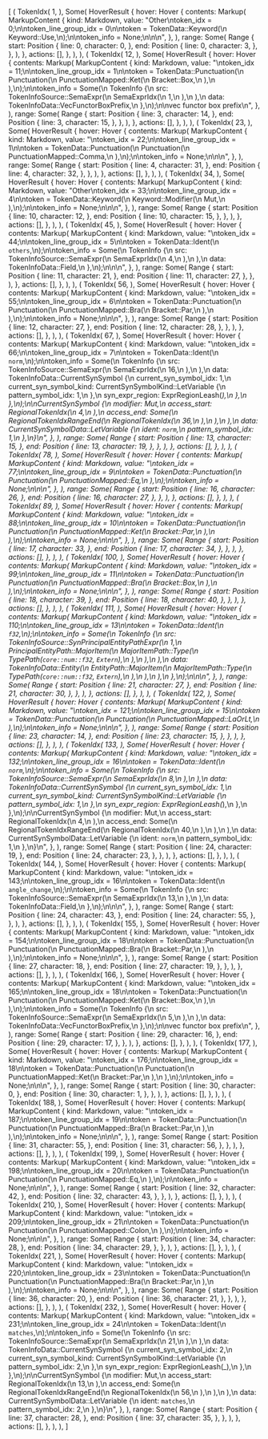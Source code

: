 [
    (
        TokenIdx(
            1,
        ),
        Some(
            HoverResult {
                hover: Hover {
                    contents: Markup(
                        MarkupContent {
                            kind: Markdown,
                            value: "Other\ntoken_idx = 0;\n\ntoken_line_group_idx = 0\n\ntoken = TokenData::Keyword(\n    Keyword::Use,\n);\n\ntoken_info = None;\n\n\n",
                        },
                    ),
                    range: Some(
                        Range {
                            start: Position {
                                line: 0,
                                character: 0,
                            },
                            end: Position {
                                line: 0,
                                character: 3,
                            },
                        },
                    ),
                },
                actions: [],
            },
        ),
    ),
    (
        TokenIdx(
            12,
        ),
        Some(
            HoverResult {
                hover: Hover {
                    contents: Markup(
                        MarkupContent {
                            kind: Markdown,
                            value: "\ntoken_idx = 11;\n\ntoken_line_group_idx = 1\n\ntoken = TokenData::Punctuation(\n    Punctuation(\n        PunctuationMapped::Ket(\n            Bracket::Box,\n        ),\n    ),\n);\n\ntoken_info = Some(\n    TokenInfo {\n        src: TokenInfoSource::SemaExpr(\n            SemaExprIdx(\n                1,\n            ),\n        ),\n        data: TokenInfoData::VecFunctorBoxPrefix,\n    },\n);\n\nvec functor box prefix\n",
                        },
                    ),
                    range: Some(
                        Range {
                            start: Position {
                                line: 3,
                                character: 14,
                            },
                            end: Position {
                                line: 3,
                                character: 15,
                            },
                        },
                    ),
                },
                actions: [],
            },
        ),
    ),
    (
        TokenIdx(
            23,
        ),
        Some(
            HoverResult {
                hover: Hover {
                    contents: Markup(
                        MarkupContent {
                            kind: Markdown,
                            value: "\ntoken_idx = 22;\n\ntoken_line_group_idx = 1\n\ntoken = TokenData::Punctuation(\n    Punctuation(\n        PunctuationMapped::Comma,\n    ),\n);\n\ntoken_info = None;\n\n\n",
                        },
                    ),
                    range: Some(
                        Range {
                            start: Position {
                                line: 4,
                                character: 31,
                            },
                            end: Position {
                                line: 4,
                                character: 32,
                            },
                        },
                    ),
                },
                actions: [],
            },
        ),
    ),
    (
        TokenIdx(
            34,
        ),
        Some(
            HoverResult {
                hover: Hover {
                    contents: Markup(
                        MarkupContent {
                            kind: Markdown,
                            value: "Other\ntoken_idx = 33;\n\ntoken_line_group_idx = 4\n\ntoken = TokenData::Keyword(\n    Keyword::Modifier(\n        Mut,\n    ),\n);\n\ntoken_info = None;\n\n\n",
                        },
                    ),
                    range: Some(
                        Range {
                            start: Position {
                                line: 10,
                                character: 12,
                            },
                            end: Position {
                                line: 10,
                                character: 15,
                            },
                        },
                    ),
                },
                actions: [],
            },
        ),
    ),
    (
        TokenIdx(
            45,
        ),
        Some(
            HoverResult {
                hover: Hover {
                    contents: Markup(
                        MarkupContent {
                            kind: Markdown,
                            value: "\ntoken_idx = 44;\n\ntoken_line_group_idx = 5\n\ntoken = TokenData::Ident(\n    `others`,\n);\n\ntoken_info = Some(\n    TokenInfo {\n        src: TokenInfoSource::SemaExpr(\n            SemaExprIdx(\n                4,\n            ),\n        ),\n        data: TokenInfoData::Field,\n    },\n);\n\n\n",
                        },
                    ),
                    range: Some(
                        Range {
                            start: Position {
                                line: 11,
                                character: 21,
                            },
                            end: Position {
                                line: 11,
                                character: 27,
                            },
                        },
                    ),
                },
                actions: [],
            },
        ),
    ),
    (
        TokenIdx(
            56,
        ),
        Some(
            HoverResult {
                hover: Hover {
                    contents: Markup(
                        MarkupContent {
                            kind: Markdown,
                            value: "\ntoken_idx = 55;\n\ntoken_line_group_idx = 6\n\ntoken = TokenData::Punctuation(\n    Punctuation(\n        PunctuationMapped::Bra(\n            Bracket::Par,\n        ),\n    ),\n);\n\ntoken_info = None;\n\n\n",
                        },
                    ),
                    range: Some(
                        Range {
                            start: Position {
                                line: 12,
                                character: 27,
                            },
                            end: Position {
                                line: 12,
                                character: 28,
                            },
                        },
                    ),
                },
                actions: [],
            },
        ),
    ),
    (
        TokenIdx(
            67,
        ),
        Some(
            HoverResult {
                hover: Hover {
                    contents: Markup(
                        MarkupContent {
                            kind: Markdown,
                            value: "\ntoken_idx = 66;\n\ntoken_line_group_idx = 7\n\ntoken = TokenData::Ident(\n    `norm`,\n);\n\ntoken_info = Some(\n    TokenInfo {\n        src: TokenInfoSource::SemaExpr(\n            SemaExprIdx(\n                16,\n            ),\n        ),\n        data: TokenInfoData::CurrentSynSymbol {\n            current_syn_symbol_idx: 1,\n            current_syn_symbol_kind: CurrentSynSymbolKind::LetVariable {\n                pattern_symbol_idx: 1,\n            },\n            syn_expr_region: ExprRegionLeash(_),\n        },\n    },\n);\n\nCurrentSynSymbol {\n    modifier: Mut,\n    access_start: RegionalTokenIdx(\n        4,\n    ),\n    access_end: Some(\n        RegionalTokenIdxRangeEnd(\n            RegionalTokenIdx(\n                36,\n            ),\n        ),\n    ),\n    data: CurrentSynSymbolData::LetVariable {\n        ident: `norm`,\n        pattern_symbol_idx: 1,\n    },\n}\n",
                        },
                    ),
                    range: Some(
                        Range {
                            start: Position {
                                line: 13,
                                character: 15,
                            },
                            end: Position {
                                line: 13,
                                character: 19,
                            },
                        },
                    ),
                },
                actions: [],
            },
        ),
    ),
    (
        TokenIdx(
            78,
        ),
        Some(
            HoverResult {
                hover: Hover {
                    contents: Markup(
                        MarkupContent {
                            kind: Markdown,
                            value: "\ntoken_idx = 77;\n\ntoken_line_group_idx = 9\n\ntoken = TokenData::Punctuation(\n    Punctuation(\n        PunctuationMapped::Eq,\n    ),\n);\n\ntoken_info = None;\n\n\n",
                        },
                    ),
                    range: Some(
                        Range {
                            start: Position {
                                line: 16,
                                character: 26,
                            },
                            end: Position {
                                line: 16,
                                character: 27,
                            },
                        },
                    ),
                },
                actions: [],
            },
        ),
    ),
    (
        TokenIdx(
            89,
        ),
        Some(
            HoverResult {
                hover: Hover {
                    contents: Markup(
                        MarkupContent {
                            kind: Markdown,
                            value: "\ntoken_idx = 88;\n\ntoken_line_group_idx = 10\n\ntoken = TokenData::Punctuation(\n    Punctuation(\n        PunctuationMapped::Ket(\n            Bracket::Par,\n        ),\n    ),\n);\n\ntoken_info = None;\n\n\n",
                        },
                    ),
                    range: Some(
                        Range {
                            start: Position {
                                line: 17,
                                character: 33,
                            },
                            end: Position {
                                line: 17,
                                character: 34,
                            },
                        },
                    ),
                },
                actions: [],
            },
        ),
    ),
    (
        TokenIdx(
            100,
        ),
        Some(
            HoverResult {
                hover: Hover {
                    contents: Markup(
                        MarkupContent {
                            kind: Markdown,
                            value: "\ntoken_idx = 99;\n\ntoken_line_group_idx = 11\n\ntoken = TokenData::Punctuation(\n    Punctuation(\n        PunctuationMapped::Bra(\n            Bracket::Box,\n        ),\n    ),\n);\n\ntoken_info = None;\n\n\n",
                        },
                    ),
                    range: Some(
                        Range {
                            start: Position {
                                line: 18,
                                character: 39,
                            },
                            end: Position {
                                line: 18,
                                character: 40,
                            },
                        },
                    ),
                },
                actions: [],
            },
        ),
    ),
    (
        TokenIdx(
            111,
        ),
        Some(
            HoverResult {
                hover: Hover {
                    contents: Markup(
                        MarkupContent {
                            kind: Markdown,
                            value: "\ntoken_idx = 110;\n\ntoken_line_group_idx = 13\n\ntoken = TokenData::Ident(\n    `f32`,\n);\n\ntoken_info = Some(\n    TokenInfo {\n        src: TokenInfoSource::SynPrincipalEntityPathExpr(\n            1,\n            PrincipalEntityPath::MajorItem(\n                MajorItemPath::Type(\n                    TypePath(`core::num::f32`, `Extern`),\n                ),\n            ),\n        ),\n        data: TokenInfoData::Entity(\n            EntityPath::MajorItem(\n                MajorItemPath::Type(\n                    TypePath(`core::num::f32`, `Extern`),\n                ),\n            ),\n        ),\n    },\n);\n\n\n",
                        },
                    ),
                    range: Some(
                        Range {
                            start: Position {
                                line: 21,
                                character: 27,
                            },
                            end: Position {
                                line: 21,
                                character: 30,
                            },
                        },
                    ),
                },
                actions: [],
            },
        ),
    ),
    (
        TokenIdx(
            122,
        ),
        Some(
            HoverResult {
                hover: Hover {
                    contents: Markup(
                        MarkupContent {
                            kind: Markdown,
                            value: "\ntoken_idx = 121;\n\ntoken_line_group_idx = 15\n\ntoken = TokenData::Punctuation(\n    Punctuation(\n        PunctuationMapped::LaOrLt,\n    ),\n);\n\ntoken_info = None;\n\n\n",
                        },
                    ),
                    range: Some(
                        Range {
                            start: Position {
                                line: 23,
                                character: 14,
                            },
                            end: Position {
                                line: 23,
                                character: 15,
                            },
                        },
                    ),
                },
                actions: [],
            },
        ),
    ),
    (
        TokenIdx(
            133,
        ),
        Some(
            HoverResult {
                hover: Hover {
                    contents: Markup(
                        MarkupContent {
                            kind: Markdown,
                            value: "\ntoken_idx = 132;\n\ntoken_line_group_idx = 16\n\ntoken = TokenData::Ident(\n    `norm`,\n);\n\ntoken_info = Some(\n    TokenInfo {\n        src: TokenInfoSource::SemaExpr(\n            SemaExprIdx(\n                8,\n            ),\n        ),\n        data: TokenInfoData::CurrentSynSymbol {\n            current_syn_symbol_idx: 1,\n            current_syn_symbol_kind: CurrentSynSymbolKind::LetVariable {\n                pattern_symbol_idx: 1,\n            },\n            syn_expr_region: ExprRegionLeash(_),\n        },\n    },\n);\n\nCurrentSynSymbol {\n    modifier: Mut,\n    access_start: RegionalTokenIdx(\n        4,\n    ),\n    access_end: Some(\n        RegionalTokenIdxRangeEnd(\n            RegionalTokenIdx(\n                40,\n            ),\n        ),\n    ),\n    data: CurrentSynSymbolData::LetVariable {\n        ident: `norm`,\n        pattern_symbol_idx: 1,\n    },\n}\n",
                        },
                    ),
                    range: Some(
                        Range {
                            start: Position {
                                line: 24,
                                character: 19,
                            },
                            end: Position {
                                line: 24,
                                character: 23,
                            },
                        },
                    ),
                },
                actions: [],
            },
        ),
    ),
    (
        TokenIdx(
            144,
        ),
        Some(
            HoverResult {
                hover: Hover {
                    contents: Markup(
                        MarkupContent {
                            kind: Markdown,
                            value: "\ntoken_idx = 143;\n\ntoken_line_group_idx = 16\n\ntoken = TokenData::Ident(\n    `angle_change`,\n);\n\ntoken_info = Some(\n    TokenInfo {\n        src: TokenInfoSource::SemaExpr(\n            SemaExprIdx(\n                13,\n            ),\n        ),\n        data: TokenInfoData::Field,\n    },\n);\n\n\n",
                        },
                    ),
                    range: Some(
                        Range {
                            start: Position {
                                line: 24,
                                character: 43,
                            },
                            end: Position {
                                line: 24,
                                character: 55,
                            },
                        },
                    ),
                },
                actions: [],
            },
        ),
    ),
    (
        TokenIdx(
            155,
        ),
        Some(
            HoverResult {
                hover: Hover {
                    contents: Markup(
                        MarkupContent {
                            kind: Markdown,
                            value: "\ntoken_idx = 154;\n\ntoken_line_group_idx = 18\n\ntoken = TokenData::Punctuation(\n    Punctuation(\n        PunctuationMapped::Bra(\n            Bracket::Par,\n        ),\n    ),\n);\n\ntoken_info = None;\n\n\n",
                        },
                    ),
                    range: Some(
                        Range {
                            start: Position {
                                line: 27,
                                character: 18,
                            },
                            end: Position {
                                line: 27,
                                character: 19,
                            },
                        },
                    ),
                },
                actions: [],
            },
        ),
    ),
    (
        TokenIdx(
            166,
        ),
        Some(
            HoverResult {
                hover: Hover {
                    contents: Markup(
                        MarkupContent {
                            kind: Markdown,
                            value: "\ntoken_idx = 165;\n\ntoken_line_group_idx = 18\n\ntoken = TokenData::Punctuation(\n    Punctuation(\n        PunctuationMapped::Ket(\n            Bracket::Box,\n        ),\n    ),\n);\n\ntoken_info = Some(\n    TokenInfo {\n        src: TokenInfoSource::SemaExpr(\n            SemaExprIdx(\n                5,\n            ),\n        ),\n        data: TokenInfoData::VecFunctorBoxPrefix,\n    },\n);\n\nvec functor box prefix\n",
                        },
                    ),
                    range: Some(
                        Range {
                            start: Position {
                                line: 29,
                                character: 16,
                            },
                            end: Position {
                                line: 29,
                                character: 17,
                            },
                        },
                    ),
                },
                actions: [],
            },
        ),
    ),
    (
        TokenIdx(
            177,
        ),
        Some(
            HoverResult {
                hover: Hover {
                    contents: Markup(
                        MarkupContent {
                            kind: Markdown,
                            value: "\ntoken_idx = 176;\n\ntoken_line_group_idx = 18\n\ntoken = TokenData::Punctuation(\n    Punctuation(\n        PunctuationMapped::Ket(\n            Bracket::Par,\n        ),\n    ),\n);\n\ntoken_info = None;\n\n\n",
                        },
                    ),
                    range: Some(
                        Range {
                            start: Position {
                                line: 30,
                                character: 0,
                            },
                            end: Position {
                                line: 30,
                                character: 1,
                            },
                        },
                    ),
                },
                actions: [],
            },
        ),
    ),
    (
        TokenIdx(
            188,
        ),
        Some(
            HoverResult {
                hover: Hover {
                    contents: Markup(
                        MarkupContent {
                            kind: Markdown,
                            value: "\ntoken_idx = 187;\n\ntoken_line_group_idx = 19\n\ntoken = TokenData::Punctuation(\n    Punctuation(\n        PunctuationMapped::Bra(\n            Bracket::Par,\n        ),\n    ),\n);\n\ntoken_info = None;\n\n\n",
                        },
                    ),
                    range: Some(
                        Range {
                            start: Position {
                                line: 31,
                                character: 55,
                            },
                            end: Position {
                                line: 31,
                                character: 56,
                            },
                        },
                    ),
                },
                actions: [],
            },
        ),
    ),
    (
        TokenIdx(
            199,
        ),
        Some(
            HoverResult {
                hover: Hover {
                    contents: Markup(
                        MarkupContent {
                            kind: Markdown,
                            value: "\ntoken_idx = 198;\n\ntoken_line_group_idx = 20\n\ntoken = TokenData::Punctuation(\n    Punctuation(\n        PunctuationMapped::Eq,\n    ),\n);\n\ntoken_info = None;\n\n\n",
                        },
                    ),
                    range: Some(
                        Range {
                            start: Position {
                                line: 32,
                                character: 42,
                            },
                            end: Position {
                                line: 32,
                                character: 43,
                            },
                        },
                    ),
                },
                actions: [],
            },
        ),
    ),
    (
        TokenIdx(
            210,
        ),
        Some(
            HoverResult {
                hover: Hover {
                    contents: Markup(
                        MarkupContent {
                            kind: Markdown,
                            value: "\ntoken_idx = 209;\n\ntoken_line_group_idx = 21\n\ntoken = TokenData::Punctuation(\n    Punctuation(\n        PunctuationMapped::Colon,\n    ),\n);\n\ntoken_info = None;\n\n\n",
                        },
                    ),
                    range: Some(
                        Range {
                            start: Position {
                                line: 34,
                                character: 28,
                            },
                            end: Position {
                                line: 34,
                                character: 29,
                            },
                        },
                    ),
                },
                actions: [],
            },
        ),
    ),
    (
        TokenIdx(
            221,
        ),
        Some(
            HoverResult {
                hover: Hover {
                    contents: Markup(
                        MarkupContent {
                            kind: Markdown,
                            value: "\ntoken_idx = 220;\n\ntoken_line_group_idx = 23\n\ntoken = TokenData::Punctuation(\n    Punctuation(\n        PunctuationMapped::Bra(\n            Bracket::Par,\n        ),\n    ),\n);\n\ntoken_info = None;\n\n\n",
                        },
                    ),
                    range: Some(
                        Range {
                            start: Position {
                                line: 36,
                                character: 20,
                            },
                            end: Position {
                                line: 36,
                                character: 21,
                            },
                        },
                    ),
                },
                actions: [],
            },
        ),
    ),
    (
        TokenIdx(
            232,
        ),
        Some(
            HoverResult {
                hover: Hover {
                    contents: Markup(
                        MarkupContent {
                            kind: Markdown,
                            value: "\ntoken_idx = 231;\n\ntoken_line_group_idx = 24\n\ntoken = TokenData::Ident(\n    `matches`,\n);\n\ntoken_info = Some(\n    TokenInfo {\n        src: TokenInfoSource::SemaExpr(\n            SemaExprIdx(\n                21,\n            ),\n        ),\n        data: TokenInfoData::CurrentSynSymbol {\n            current_syn_symbol_idx: 2,\n            current_syn_symbol_kind: CurrentSynSymbolKind::LetVariable {\n                pattern_symbol_idx: 2,\n            },\n            syn_expr_region: ExprRegionLeash(_),\n        },\n    },\n);\n\nCurrentSynSymbol {\n    modifier: Mut,\n    access_start: RegionalTokenIdx(\n        13,\n    ),\n    access_end: Some(\n        RegionalTokenIdxRangeEnd(\n            RegionalTokenIdx(\n                56,\n            ),\n        ),\n    ),\n    data: CurrentSynSymbolData::LetVariable {\n        ident: `matches`,\n        pattern_symbol_idx: 2,\n    },\n}\n",
                        },
                    ),
                    range: Some(
                        Range {
                            start: Position {
                                line: 37,
                                character: 28,
                            },
                            end: Position {
                                line: 37,
                                character: 35,
                            },
                        },
                    ),
                },
                actions: [],
            },
        ),
    ),
]